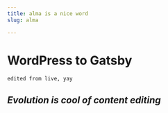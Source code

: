 ```yaml
---
title: alma is a nice word
slug: alma

---
```

# WordPress to Gatsby

    edited from live, yay

## _Evolution is cool of content editing_